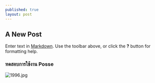 ```yaml
---
published: true
layout: post
---
```

## A New Post

Enter text in [Markdown](http://daringfireball.net/projects/markdown/). Use the toolbar above, or click the **?** button for formatting help.


### ทดสอบการใช้งาน Posse 

![1996.jpg]({{site.baseurl}}/_posts/images/1996.jpg)


